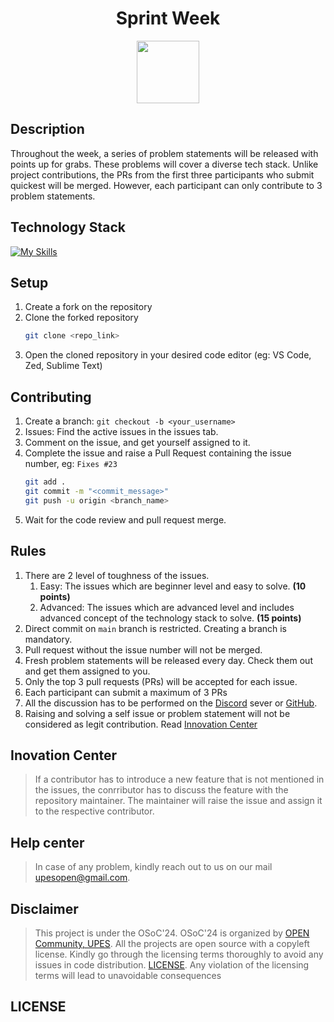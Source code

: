 <div align="center">
    <h1>Sprint Week</h1>

<img src='https://github.com/upes-open/Git-WorkShop/assets/101355193/b9315c8e-5aaa-438e-ab5a-48b25571dc90' width=100>

</div>

## Description
Throughout the week, a series of problem statements will be released with points up for grabs. These problems will cover a diverse tech stack. Unlike project contributions, the PRs from the first three participants who submit quickest will be merged. However, each participant can only contribute to 3 problem statements.
<h2>Technology Stack</h2>

[![My Skills](https://skillicons.dev/icons?i=c,cpp,java,html,css,js,react,nodejs,express,fastapi,python,tensorflow,pytorch,opencv,aws,github,jenkins,docker,figma,linux,unity,cs)](https://skillicons.dev)<br>

## Setup
1. Create a fork on the repository
2. Clone the forked repository 
    ```zsh
    git clone <repo_link>
    ```
3. Open the cloned repository in your desired code editor (eg: VS Code, Zed, Sublime Text)

## Contributing
1. Create a branch: `git checkout -b <your_username>`
2. Issues: Find the active issues in the issues tab.
3. Comment on the issue, and get yourself assigned to it.
4. Complete the issue and raise a Pull Request containing the issue number, eg: `Fixes #23`
    ```zsh
    git add .
    git commit -m "<commit_message>"
    git push -u origin <branch_name>
    ```
5. Wait for the code review and pull request merge.

## Rules
1. There are 2 level of toughness of the issues.
    1. Easy: The issues which are beginner level and easy to solve. **(10 points)**
    2. Advanced: The issues which are advanced level and includes advanced concept of the technology stack to solve. **(15 points)**
2. Direct commit on `main` branch is restricted. Creating a branch is mandatory.
3. Pull request without the issue number will not be merged.
4. Fresh problem statements will be released every day. Check them out and get them assigned to you.
5. Only the top 3 pull requests (PRs) will be accepted for each issue.
6. Each participant can submit a maximum of 3 PRs
7. All the discussion has to be performed on the [Discord](https://discord.com/invite/C6Zbecdz) sever or [GitHub](https://github.com/upes-open).
8. Raising and solving a self issue or problem statement will not be considered as legit contribution. Read [Innovation Center](#inovation-center)

## Inovation Center
> If a contributor has to introduce a new feature that is not mentioned in the issues, the conrributor has to discuss the feature with the repository maintainer. The maintainer will raise the issue and assign it to the respective contributor.

## Help center
> In case of any problem, kindly reach out to us on our mail [upesopen@gmail.com](mailto:upesopen@gmail.com).

## Disclaimer
> This project is under the OSoC'24. OSoC'24 is organized by [OPEN Community, UPES](https://upes-open.org).
All the projects are open source with a copyleft license. Kindly go through the licensing terms thoroughly to avoid any issues in code distribution. [LICENSE](). Any violation of the licensing terms will lead to unavoidable consequences

## LICENSE
